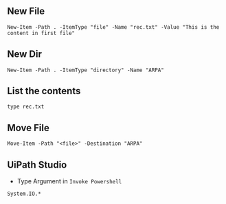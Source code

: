 ## New File
```
New-Item -Path . -ItemType "file" -Name "rec.txt" -Value "This is the content in first file"
```

## New Dir
```
New-Item -Path . -ItemType "directory" -Name "ARPA"
```

## List the contents
```
type rec.txt
```

## Move File
```
Move-Item -Path "<file>" -Destination "ARPA"
```


## UiPath Studio
- Type Argument in `Invoke Powershell`
```
System.IO.*
```
